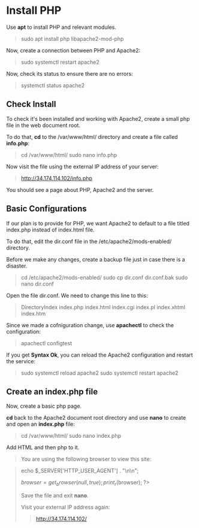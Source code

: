 # Install PHP

Use **apt** to install PHP and relevant modules.

> sudo apt install php libapache2-mod-php

Now, create a connection between PHP and Apache2:

> sudo systemctl restart apache2

Now, check its status to ensure there are no errors:

> systemctl status apache2

## Check Install

To check it's been installed and working with Apache2, create a small php file in the web document root. 

To do that, **cd** to the /var/www/html/ directory and create a file called **info.php**:

> cd /var/www/html/
>sudo nano info.php
 
Now visit the file using the external IP address of your server:

> http://34.174.114.102/info.php

You should see a page about PHP, Apache2 and the server. 

## Basic Configurations 

If our plan is to provide for PHP, we want Apache2 to default to a file titled index.php instead of index.html file.

To do that, edit the dir.conf file in the /etc/apache2/mods-enabled/ directory. 

Before we make any changes, create a backup file just in case there is a disaster.

>cd /etc/apache2/mods-enabled/
>sudo cp dir.conf dir.conf.bak
>sudo nano dir.conf

Open the file dir.conf. We need to change this line to this:

> DirectoryIndex index.php index.html index.cgi index.pl index.xhtml index.htm

Since we made a cofniguration change, use **apachectl** to check the configuration:

> apachectl configtest

If you get **Syntax Ok**, you can reload the Apache2 configuration and restart the service:

>sudo systemctl reload apache2
>sudo systemctl restart apache2

## Create an index.php file

Now, create a basic php page. 

**cd** back to the Apache2 document root directory and use **nano** to create and open an **index.php** file:

> cd /var/www/html/
>sudo nano index.php

Add HTML and then php to it. 

><html>
><head>
><title>Broswer Detector</title>
></head>
><body>
><p>You are using the following browser to view this site:</p>

><?php
echo $_SERVER['HTTP_USER_AGENT'] . "\n\n";

$browser = get_browser(null, true);
print_r($browser);
?>
></body>
></html>

Save the file and exit **nano**.

Visit your external IP address again:

> http://34.174.114.102/


